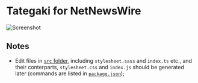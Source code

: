 # Tategaki for NetNewsWire

![Screenshot](https://nnwtheme.chunghwa.asia/assets/screenshot.png)

## Notes

- Edit files in [`src` folder](https://github.com/toto-minai/Tategaki-NetNewsWire/tree/main/src), including `stylesheet.sass` and `index.ts` etc., 
and their conterparts, `stylesheet.css` and `index.js` should be generated later
(commands are listed in [`package.json`](https://github.com/toto-minai/Tategaki-NetNewsWire/blob/main/package.json));
